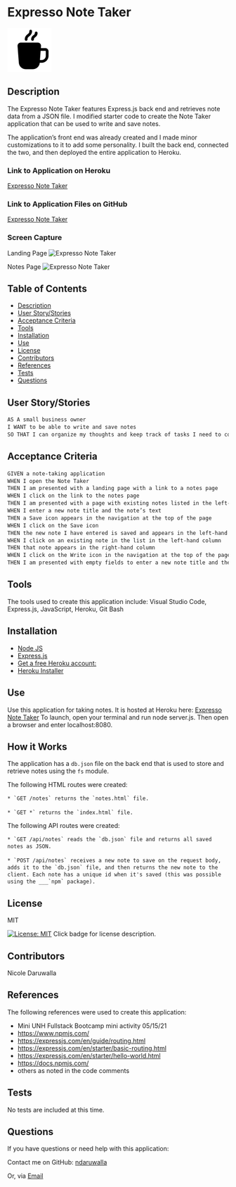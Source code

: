 # Expresso Note Taker 
![Expresso Note Taker](./Assets/img/icons8-coffee.png)

  ## Description
  The Expresso Note Taker features Express.js back end and retrieves note data from a JSON file. I modified starter code to create the Note Taker application that can be used to write and save notes. 

  The application’s front end was already created and I made minor customizations to it to add some personality. I built the back end, connected the two, and then deployed the entire application to Heroku.

  ### Link to Application on Heroku 
  [Expresso Note Taker](https://desolate-springs-12268.herokuapp.com/)

  ### Link to Application Files on GitHub 
  [Expresso Note Taker](https://github.com/NDaruwalla/Expresso-Note-Taker)

  ### Screen Capture
  Landing Page
  ![Expresso Note Taker](./img/expresso.jpg)

  Notes Page
  ![Expresso Note Taker](./img/expresso2.jpg)


  ## Table of Contents
  - [Description](#description)
  - [User Story/Stories](#story)
  - [Acceptance Criteria](#criteria)
  - [Tools](#tools)
  - [Installation](#installation)
  - [Use](#use)
  - [License](#license)
  - [Contributors](#contributors)
  - [References](#references)
  - [Tests](#tests)
  - [Questions](#questions)

  ## User Story/Stories
  ```md
  AS A small business owner
  I WANT to be able to write and save notes
  SO THAT I can organize my thoughts and keep track of tasks I need to complete
  ```

  ## Acceptance Criteria
  ```md
  GIVEN a note-taking application
  WHEN I open the Note Taker
  THEN I am presented with a landing page with a link to a notes page
  WHEN I click on the link to the notes page
  THEN I am presented with a page with existing notes listed in the left-hand column, plus empty fields to enter a new note title and the note’s text in the right-hand column
  WHEN I enter a new note title and the note’s text
  THEN a Save icon appears in the navigation at the top of the page
  WHEN I click on the Save icon
  THEN the new note I have entered is saved and appears in the left-hand column with the other existing notes
  WHEN I click on an existing note in the list in the left-hand column
  THEN that note appears in the right-hand column
  WHEN I click on the Write icon in the navigation at the top of the page
  THEN I am presented with empty fields to enter a new note title and the note’s text in the right-hand column
  ```

  ## Tools
  The tools used to create this application include: Visual Studio Code, Express.js, JavaScript, Heroku, Git Bash

  ## Installation

  * [Node JS](https://nodejs.org/en/download/)
  * [Express.js](https://expressjs.com/)
  * [Get a free Heroku account:](https://signup.heroku.com/)
  * [Heroku Installer](https://devcenter.heroku.com/articles/heroku-cli#download-and-install)

  ## Use
  Use this application for taking notes. It is hosted at Heroku here: [Expresso Note Taker](https://x)
  To launch, open your terminal and run node server.js. Then open a browser and enter localhost:8080.

  ## How it Works
  The application has a `db.json` file on the back end that is used to store and retrieve notes using the `fs` module.

  The following HTML routes were created:

    * `GET /notes` returns the `notes.html` file.

    * `GET *` returns the `index.html` file.

  The following API routes were created:

    * `GET /api/notes` reads the `db.json` file and returns all saved notes as JSON.

    * `POST /api/notes` receives a new note to save on the request body, adds it to the `db.json` file, and then returns the new note to the client. Each note has a unique id when it's saved (this was possible using the ___`npm` package).


  ## License
  MIT
  
  [![License: MIT](https://img.shields.io/badge/License-MIT-yellow.svg)](https://opensource.org/licenses/MIT)  Click badge for license description.
  
  ## Contributors
  Nicole Daruwalla 

  ## References
  The following references were used to create this application: 
  * Mini UNH Fullstack Bootcamp mini activity 05/15/21
  * https://www.npmjs.com/
  * https://expressjs.com/en/guide/routing.html
  * https://expressjs.com/en/starter/basic-routing.html
  * https://expressjs.com/en/starter/hello-world.html
  * https://docs.npmjs.com/
  * others as noted in the code comments


  ## Tests
  No tests are included at this time.

  ## Questions
  If you have questions or need help with this application:

  Contact me on GitHub:
  [ndaruwalla](https://github.com/ndaruwalla)
 
  Or, via [Email](mailto:nicole.daruwalla@gmail.com)
